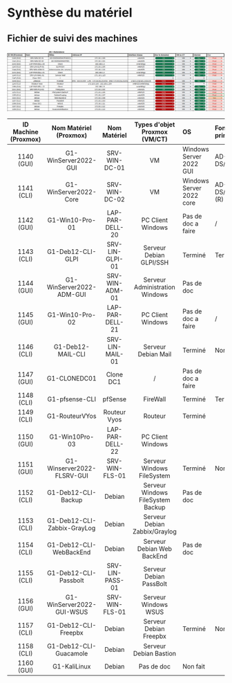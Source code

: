 # Synthèse du matériel

## Fichier de suivi des machines


![Suivi machines](https://github.com/WildCodeSchool/TSSR-ANGOU-P3-G1/blob/main/SCREENS-PAR-SPRINT/SCREENS_SPRINT2/Suivimachines.png)

| ID Machine (Proxmox) | Nom Matériel (Proxmox) | Nom Matériel | Types d'objet Proxmox (VM/CT) | OS | Fonction principal | N° carte réseau | Adresse IP/CIDR | Info HDD | Info RAM
|:-:|:-:|:-:|:-:|:-|:-|:-|:-|:-|:-|
| 1140 (GUI) | G1-WinServer2022-GUI | SRV-WIN-DC-01 | VM |Windows Server 2022 GUI|AD-DS/DNS/DHCP|VMBR525|172.18.1.100/24| 2 Disques de 30Go|4Go
| 1141 (CLI) | G1-WinServer2022-Core | SRV-WIN-DC-02 | VM |Windows Server 2022 core |AD-DS/DNS/DHCP (R) |VMBR525|172.18.1.101/24| 1 Disque de 30Go|4Go
| 1142 (GUI) | G1-Win10-Pro-01 | LAP-PAR-DELL-20 | PC Client Windows |Pas de doc a faire | /
| 1143 (CLI) | G1-Deb12-CLI-GLPI | SRV-LIN-GLPI-01 | Serveur Debian GLPI/SSH |Terminé |Terminé
| 1144 (GUI) | G1-WinServer2022-ADM-GUI | SRV-WIN-ADM-01 | Serveur Administration Windows | Pas de doc
| 1145 (GUI) | G1-Win10-Pro-02 | LAP-PAR-DELL-21 | PC Client Windows | Pas de doc a faire | / 
| 1146 (CLI) | G1-Deb12-MAIL-CLI | SRV-LIN-MAIL-01 | Serveur Debian Mail |Terminé|Non fait
| 1147 (GUI) | G1-CLONEDC01 | Clone DC1 | / |Pas de doc a faire
| 1148 (CLI) | G1-pfsense-CLI | pfSense | FireWall | Terminé |Terminé
| 1149 (CLI) | G1-RouteurVYos | Routeur Vyos | Routeur | Terminé |
| 1150 (GUI) | G1-Win10Pro-03 | LAP-PAR-DELL-22 | PC Client Windows |
| 1151 (GUI) | G1-Winserver2022-FLSRV-GUI | SRV-WIN-FLS-01 | Serveur Windows FileSystem |Terminé|Non fait
| 1152 (CLI) | G1-Deb12-CLI-Backup | Debian | Serveur Windows FileSystem Backup | Pas de doc
| 1153 (CLI) | G1-Deb12-CLI-Zabbix-GrayLog | Debian | Serveur Debian Zabbix/Graylog |
| 1154 (CLI) | G1-Deb12-CLI-WebBackEnd | Debian | Serveur Debian Web BackEnd | Pas de doc
| 1155 (CLI) | G1-Deb12-CLI-Passbolt | SRV-LIN-PASS-01 | Serveur Debian PassBolt | 
| 1156 (GUI) | G1-WinServer2022-GUI-WSUS | SRV-WIN-FLS-01 | Serveur Windows WSUS |
| 1157 (CLI) | G1-Deb12-CLI-Freepbx | Debian | Serveur Debian Freepbx | Terminé| Non fait
| 1158 (CLI) | G1-Deb12-CLI-Guacamole | Debian | Serveur Debian Bastion |
| 1160 (GUI) | G1-KaliLinux | Debian |  Pas de doc | Non fait
